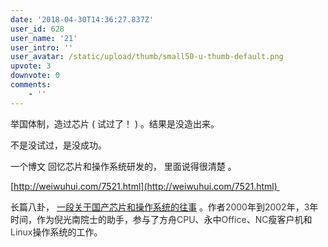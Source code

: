 ```yaml
---
date: '2018-04-30T14:36:27.837Z'
user_id: 628
user_name: '21'
user_intro: ''
user_avatar: /static/upload/thumb/small50-u-thumb-default.png
upvote: 3
downvote: 0
comments:
    - ''
---
```


举国体制，造过芯片 ( 试过了！ ) 。结果是没造出来。

不是没试过，是没成功。  

一个博文 回忆芯片和操作系统研发的， 里面说得很清楚 。

[http://weiwuhui.com/7521.html](http://weiwuhui.com/7521.html) 

长篇八卦， [一段关于国产芯片和操作系统的往事](https://mp.weixin.qq.com/s?__biz=MjM5MjA4MjU4MQ==&mid=2656630984&idx=1&sn=791fce2657f4e56d60c9545104e42081&scene=21#wechat_redirect) 。作者<span style="color: rgb(62, 62, 62);">2000</span><span style="">年到</span><span style="color: rgb(62, 62, 62);">2002</span><span style="">年，</span><span style="color: rgb(62, 62, 62);">3</span><span style="">年时间，作为倪光南院士的助手，参与了方舟</span><span style="color: rgb(62, 62, 62);">CPU</span><span style="">、永中</span><span style="color: rgb(62, 62, 62);">Office</span><span style="">、</span><span style="color: rgb(62, 62, 62);">NC</span><span style="">瘦客户机和</span><span style="color: rgb(62, 62, 62);">Linux</span><span style="">操作系统的工作。</span>
